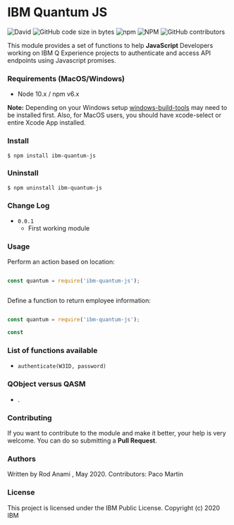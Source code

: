 <h1> IBM Quantum JS </h1>
<img alt="David" src="https://img.shields.io/david/aromerohcr/ibm-quantum-js">
<img alt="GitHub code size in bytes" src="https://img.shields.io/github/languages/code-size/aromerohcr/ibm-quantum-js">
<img alt="npm" src="https://img.shields.io/npm/dm/ibm-quantum-js">
<img alt="NPM" src="https://img.shields.io/npm/l/ibm-quantum-js">
<img alt="GitHub contributors" src="https://img.shields.io/github/contributors/aromerohcr/ibm-quantum-js">

<p> This module provides a set of functions to help <b>JavaScript</b> Developers working on IBM Q Experience projects to authenticate and access API endpoints using Javascript promises.</p>

<h3>Requirements (MacOS/Windows)</h3>

* Node 10.x / npm v6.x

<b>Note:</b> Depending on your Windows setup <a href="https://www.npmjs.com/package/windows-build-tools">windows-build-tools</a> may need to be installed first. Also, for MacOS users, you should have xcode-select or entire Xcode App installed.

<h3> Install </h3>

```shell
$ npm install ibm-quantum-js
```

<h3> Uninstall </h3>

```shell
$ npm uninstall ibm-quantum-js
```

<h3> Change Log </h3>

* `0.0.1`
  * First working module


<h3> Usage </h3>

<p> Perform an action based on location: </p>

```javascript

const quantum = require('ibm-quantum-js');



```

<p> Define a function to return employee information: </p>

```javascript

const quantum = require('ibm-quantum-js');

const

```

<h3> List of functions available </h3>

* `authenticate(W3ID, password)`


<h3> QObject versus QASM </h3>
<ul>
  <li>.</li>
</ul>

<h3> Contributing </h3>
If you want to contribute to the module and make it better, your help is very welcome. You can do so submitting a <b>Pull Request</b>.

<h3> Authors </h3>
Written by Rod Anami <rod.anami@br.ibm.com>, May 2020.
Contributors: Paco Martin <paco@ibm.com>

<h3> License </h3>
This project is licensed under the IBM Public License.
Copyright (c) 2020 IBM
